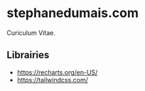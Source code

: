 # stephanedumais.com

Curiculum Vitae.

## Librairies

- https://recharts.org/en-US/
- https://tailwindcss.com/
